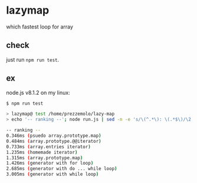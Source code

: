 lazymap
===
which fastest loop for array

check
---
just run `npm run test`.

ex
---
node.js v8.1.2 on my linux:
```bash
$ npm run test

> lazymap@ test /home/prezzemolo/lazy-map
> echo '-- ranking --'; node run.js | sed -n -e 's/\(^.*\): \(.*$\)/\2 \(\1\)/gp' | sort

-- ranking --
0.346ms (psuedo array.prototype.map)
0.484ms (array.prototype.@@iterator)
0.733ms (array.entries iterator)
1.235ms (homemade iterator)
1.315ms (array.prototype.map)
1.426ms (generator with for loop)
2.685ms (generator with do ... while loop)
3.005ms (generator with while loop)
```
